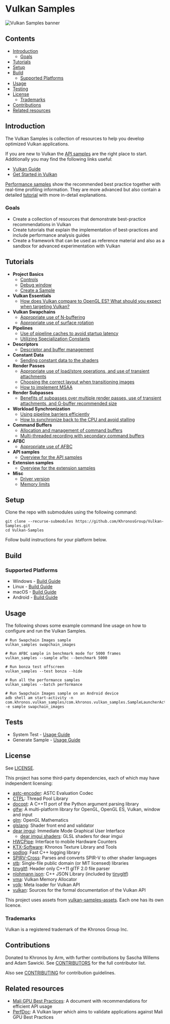 <!--
- Copyright (c) 2019-2020, Arm Limited and Contributors
-
- SPDX-License-Identifier: Apache-2.0
-
- Licensed under the Apache License, Version 2.0 the "License";
- you may not use this file except in compliance with the License.
- You may obtain a copy of the License at
-
-     http://www.apache.org/licenses/LICENSE-2.0
-
- Unless required by applicable law or agreed to in writing, software
- distributed under the License is distributed on an "AS IS" BASIS,
- WITHOUT WARRANTIES OR CONDITIONS OF ANY KIND, either express or implied.
- See the License for the specific language governing permissions and
- limitations under the License.
-
-->

# Vulkan Samples <!-- omit in toc -->

![Vulkan Samples banner](banner.jpg)

## Contents <!-- omit in toc -->

- [Introduction](#introduction)
  - [Goals](#goals)
- [Tutorials](#tutorials)
- [Setup](#setup)
- [Build](#build)
  - [Supported Platforms](#supported-platforms)
- [Usage](#usage)
- [Testing](#tests)
- [License](#license)
  - [Trademarks](#trademarks)
- [Contributions](#contributions)
- [Related resources](#related-resources)

## Introduction

The Vulkan Samples is collection of resources to help you develop optimized Vulkan applications.

If you are new to Vulkan the [API samples](samples/api) are the right place to start.
Additionally you may find the following links useful:
 - [Vulkan Guide](https://github.com/KhronosGroup/Vulkan-Guide)
 - [Get Started in Vulkan](https://vulkan-tutorial.com/)

 [Performance samples](samples/performance) show the recommended best practice together with real-time profiling information.
 They are more advanced but also contain a detailed [tutorial](#tutorials) with more in-detail explanations.

### Goals
- Create a collection of resources that demonstrate best-practice recommendations in Vulkan
- Create tutorials that explain the implementation of best-practices and include performance analysis guides
- Create a framework that can be used as reference material and also as a sandbox for advanced experimentation with Vulkan

## Tutorials
- **Project Basics**
  - [Controls](./docs/misc.md#controls)
  - [Debug window](./docs/misc.md#debug-window)
  - [Create a Sample](./docs/create_sample.md)
- **Vulkan Essentials**  
  - [How does Vulkan compare to OpenGL ES? What should you expect when targeting Vulkan?](./samples/vulkan_basics.md)
- **Vulkan Swapchains**  
  - [Appropriate use of N-buffering](./samples/performance/swapchain_images/swapchain_images_tutorial.md)
  - [Appropriate use of surface rotation](./samples/performance/surface_rotation/surface_rotation_tutorial.md)
- **Pipelines**
  - [Use of pipeline caches to avoid startup latency](./samples/performance/pipeline_cache/pipeline_cache_tutorial.md)
  - [Utilizing Specialization Constants](./samples/performance/specialization_constants/specialization_constants_tutorial.md)
- **Descriptors**
  - [Descriptor and buffer management](./samples/performance/descriptor_management/descriptor_management_tutorial.md)
- **Constant Data**
  - [Sending constant data to the shaders](./samples/performance/constant_data/)
- **Render Passes**
  - [Appropriate use of load/store operations, and use of transient attachments](./samples/performance/render_passes/render_passes_tutorial.md)
  - [Choosing the correct layout when transitioning images](./samples/performance/layout_transitions/layout_transitions_tutorial.md)
  - [How to implement MSAA](./samples/performance/msaa/msaa_tutorial.md)
- **Render Subpasses**
  - [Benefits of subpasses over multiple render passes, use of transient attachments, and G-buffer recommended size](./samples/performance/render_subpasses/render_subpasses_tutorial.md)
- **Workload Synchronization**
  - [Using pipeline barriers efficiently](./samples/performance/pipeline_barriers/pipeline_barriers_tutorial.md)
  - [How to synchronize back to the CPU and avoid stalling](./samples/performance/wait_idle/wait_idle_tutorial.md)
- **Command Buffers**
  - [Allocation and management of command buffers](./samples/performance/command_buffer_usage/command_buffer_usage_tutorial.md#Recycling-strategies)
  - [Multi-threaded recording with secondary command buffers](./samples/performance/command_buffer_usage/command_buffer_usage_tutorial.md#Multi-threaded-recording)
- **AFBC**
  - [Appropriate use of AFBC](./samples/performance/afbc/afbc_tutorial.md)
- **API samples**
  - [Overview for the API samples](./samples/api/README.md)
- **Extension samples**
  - [Overview for the extension samples](./samples/extensions/README.md)
- **Misc**
  - [Driver version](./docs/misc.md#driver-version)
  - [Memory limits](./docs/memory_limits.md)

## Setup

Clone the repo with submodules using the following command:

```
git clone --recurse-submodules https://github.com/KhronosGroup/Vulkan-Samples.git
cd Vulkan-Samples
```

Follow build instructions for your platform below.

## Build

### Supported Platforms
- Windows - [Build Guide](./docs/build.md#windows "Windows Build Guide")
- Linux - [Build Guide](./docs/build.md#linux "Linux Build Guide")
- macOS - [Build Guide](./docs/build.md#macos "macOS Build Guide")
- Android - [Build Guide](./docs/build.md#android "Android Build Guide")

## Usage

The following shows some example command line usage on how to configure and run the Vulkan Samples.

```
# Run Swapchain Images sample
vulkan_samples swapchain_images

# Run AFBC sample in benchmark mode for 5000 frames
vulkan_samples --sample afbc --benchmark 5000

# Run bonza test offscreen
vulkan_samples --test bonza --hide

# Run all the performance samples
vulkan_samples --batch performance

# Run Swapchain Images sample on an Android device
adb shell am start-activity -n com.khronos.vulkan_samples/com.khronos.vulkan_samples.SampleLauncherActivity -e sample swapchain_images
```

## Tests

- System Test - [Usage Guide](docs/testing.md#system-test "System Test Guide")
- Generate Sample - [Usage Guide](docs/testing.md#generate-sample-test "Generate Sample Test Guide")


## License

See [LICENSE](LICENSE).

This project has some third-party dependencies, each of which may have independent licensing:

- [astc-encoder](https://github.com/ARM-software/astc-encoder): ASTC Evaluation Codec
- [CTPL](https://github.com/vit-vit/CTPL): Thread Pool Library
- [docopt](https://github.com/docopt/docopt.cpp): A C++11 port of the Python argument parsing library
- [glfw](https://github.com/glfw/glfw): A multi-platform library for OpenGL, OpenGL ES, Vulkan, window and input
- [glm](https://github.com/g-truc/glm): OpenGL Mathematics
- [glslang](https://github.com/KhronosGroup/glslang): Shader front end and validator
- [dear imgui](https://github.com/ocornut/imgui): Immediate Mode Graphical User Interface
  - [dear imgui shaders](https://github.com/SaschaWillems/Vulkan/tree/master/data/shaders/imgui): GLSL shaders for dear imgui
- [HWCPipe](https://github.com/ARM-software/HWCPipe): Interface to mobile Hardware Counters
- [KTX-Software](https://github.com/KhronosGroup/KTX-Software): Khronos Texture Library and Tools
- [spdlog](https://github.com/gabime/spdlog): Fast C++ logging library
- [SPIRV-Cross](https://github.com/KhronosGroup/SPIRV-Cross): Parses and converts SPIR-V to other shader languages
- [stb](https://github.com/nothings/stb): Single-file public domain (or MIT licensed) libraries
- [tinygltf](https://github.com/syoyo/tinygltf): Header only C++11 glTF 2.0 file parser
- [nlohmann json](https://github.com/nlohmann/json): C++ JSON Library (included by [tinygltf](https://github.com/syoyo/tinygltf))
- [vma](https://github.com/GPUOpen-LibrariesAndSDKs/VulkanMemoryAllocator): Vulkan Memory Allocator
- [volk](https://github.com/zeux/volk): Meta loader for Vulkan API
- [vulkan](https://github.com/KhronosGroup/Vulkan-Docs): Sources for the formal documentation of the Vulkan API

This project uses assets from [vulkan-samples-assets](https://github.com/KhronosGroup/Vulkan-Samples-Assets). Each one has its own licence.

### Trademarks

Vulkan is a registered trademark of the Khronos Group Inc.

## Contributions

Donated to Khronos by Arm, with further contributions by Sascha Willems and Adam Sawicki. See [CONTRIBUTORS](CONTRIBUTORS.md) for the full contributor list.

Also see [CONTRIBUTING](CONTRIBUTING.md) for contribution guidelines.

## Related resources

- [Mali GPU Best Practices](https://developer.arm.com/solutions/graphics/developer-guides/advanced-guides/mali-gpu-best-practices): A document with recommendations for efficient API usage
- [PerfDoc](https://github.com/ARM-software/perfdoc): A Vulkan layer which aims to validate applications against Mali GPU Best Practices
